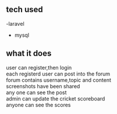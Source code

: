 ## tech used
-laravel
- mysql
## what it does
user can register,then login<br>
each registerd user can post into the forum<br>
forum contains username,topic and content<br>
screenshots have been shared<br>
any one can see the post<br>
admin can update the cricket scoreboard<br>
anyone can see the scores
